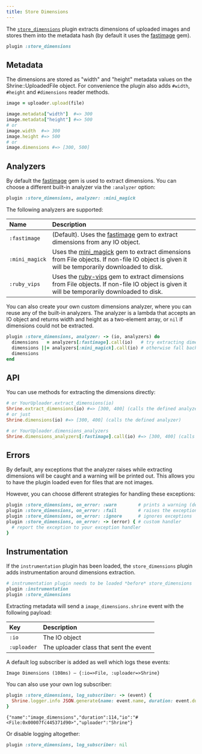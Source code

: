 ```yaml
---
title: Store Dimensions
---
```


The [`store_dimensions`][store_dimensions] plugin extracts dimensions of
uploaded images and stores them into the metadata hash (by default it uses the
[fastimage] gem).

```rb
plugin :store_dimensions
```

## Metadata

The dimensions are stored as "width" and "height" metadata values on the
Shrine::UploadedFile object. For convenience the plugin also adds `#width`,
`#height` and `#dimensions` reader methods.

```rb
image = uploader.upload(file)

image.metadata["width"]  #=> 300
image.metadata["height"] #=> 500
# or
image.width  #=> 300
image.height #=> 500
# or
image.dimensions #=> [300, 500]
```

## Analyzers

By default the [fastimage] gem is used to extract dimensions. You can choose a
different built-in analyzer via the `:analyzer` option:

```rb
plugin :store_dimensions, analyzer: :mini_magick
```

The following analyzers are supported:

| Name           | Description                                                                                                                                   |
| :-----------   | :-----------                                                                                                                                  |
| `:fastimage`   | (Default). Uses the [fastimage] gem to extract dimensions from any IO object.                                                                 |
| `:mini_magick` | Uses the [mini_magick] gem to extract dimensions from File objects. If non-file IO object is given it will be temporarily downloaded to disk. |
| `:ruby_vips`   | Uses the [ruby-vips] gem to extract dimensions from File objects. If non-file IO object is given it will be temporarily downloaded to disk.   |

You can also create your own custom dimensions analyzer, where you can reuse
any of the built-in analyzers. The analyzer is a lambda that accepts an IO
object and returns width and height as a two-element array, or `nil` if
dimensions could not be extracted.

```rb
plugin :store_dimensions, analyzer: -> (io, analyzers) do
  dimensions   = analyzers[:fastimage].call(io)   # try extracting dimensions with FastImage
  dimensions ||= analyzers[:mini_magick].call(io) # otherwise fall back to MiniMagick
  dimensions
end
```

## API

You can use methods for extracting the dimensions directly:

```rb
# or YourUploader.extract_dimensions(io)
Shrine.extract_dimensions(io) #=> [300, 400] (calls the defined analyzer)
# or just
Shrine.dimensions(io) #=> [300, 400] (calls the defined analyzer)

# or YourUploader.dimensions_analyzers
Shrine.dimensions_analyzers[:fastimage].call(io) #=> [300, 400] (calls a built-in analyzer)
```

## Errors

By default, any exceptions that the analyzer raises while extracting dimensions
will be caught and a warning will be printed out. This allows you to have the
plugin loaded even for files that are not images.

However, you can choose different strategies for handling these exceptions:

```rb
plugin :store_dimensions, on_error: :warn        # prints a warning (default)
plugin :store_dimensions, on_error: :fail        # raises the exception
plugin :store_dimensions, on_error: :ignore      # ignores exceptions
plugin :store_dimensions, on_error: -> (error) { # custom handler
  # report the exception to your exception handler
}
```

## Instrumentation

If the `instrumentation` plugin has been loaded, the `store_dimensions` plugin
adds instrumentation around dimensions extraction.

```rb
# instrumentation plugin needs to be loaded *before* store_dimensions
plugin :instrumentation
plugin :store_dimensions
```

Extracting metadata will send a `image_dimensions.shrine` event with the
following payload:

| Key         | Description                            |
| :--         | :----                                  |
| `:io`       | The IO object                          |
| `:uploader` | The uploader class that sent the event |

A default log subscriber is added as well which logs these events:

```
Image Dimensions (108ms) – {:io=>File, :uploader=>Shrine}
```

You can also use your own log subscriber:

```rb
plugin :store_dimensions, log_subscriber: -> (event) {
  Shrine.logger.info JSON.generate(name: event.name, duration: event.duration, **event.payload)
}
```
```
{"name":"image_dimensions","duration":114,"io":"#<File:0x00007fc445371d90>","uploader":"Shrine"}
```

Or disable logging altogether:

```rb
plugin :store_dimensions, log_subscriber: nil
```

[store_dimensions]: https://github.com/shrinerb/shrine/blob/master/lib/shrine/plugins/store_dimensions.rb
[fastimage]: https://github.com/sdsykes/fastimage
[mini_magick]: https://github.com/minimagick/minimagick
[ruby-vips]: https://github.com/libvips/ruby-vips
